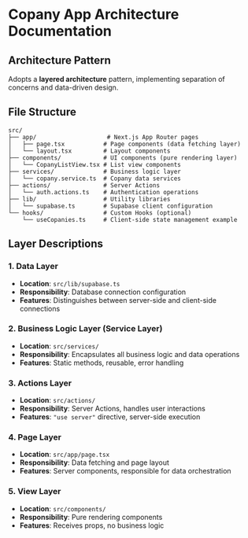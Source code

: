 # Copany App Architecture Documentation

## Architecture Pattern

Adopts a **layered architecture** pattern, implementing separation of concerns and data-driven design.

## File Structure

```
src/
├── app/                    # Next.js App Router pages
│   ├── page.tsx           # Page components (data fetching layer)
│   └── layout.tsx         # Layout components
├── components/            # UI components (pure rendering layer)
│   └── CopanyListView.tsx # List view components
├── services/              # Business logic layer
│   └── copany.service.ts  # Copany data services
├── actions/               # Server Actions
│   └── auth.actions.ts    # Authentication operations
├── lib/                   # Utility libraries
│   └── supabase.ts        # Supabase client configuration
└── hooks/                 # Custom Hooks (optional)
    └── useCopanies.ts     # Client-side state management example
```

## Layer Descriptions

### 1. Data Layer

- **Location**: `src/lib/supabase.ts`
- **Responsibility**: Database connection configuration
- **Features**: Distinguishes between server-side and client-side connections

### 2. Business Logic Layer (Service Layer)

- **Location**: `src/services/`
- **Responsibility**: Encapsulates all business logic and data operations
- **Features**: Static methods, reusable, error handling

### 3. Actions Layer

- **Location**: `src/actions/`
- **Responsibility**: Server Actions, handles user interactions
- **Features**: `"use server"` directive, server-side execution

### 4. Page Layer

- **Location**: `src/app/page.tsx`
- **Responsibility**: Data fetching and page layout
- **Features**: Server components, responsible for data orchestration

### 5. View Layer

- **Location**: `src/components/`
- **Responsibility**: Pure rendering components
- **Features**: Receives props, no business logic

